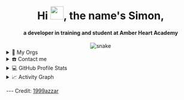 <div align="center">
    <h1 align="center">
        Hi
        <img
            width="35"
            src="https://github.com/SimonDMaxwell/SimonDMaxwell/blob/main/Resources/waving.gif"
        />, the name's Simon,
    </h1>
    <h4 align="center">
        a developer in training and student at Amber Heart Academy
    </h4>
</div>

<div align="center">
    <img
        src="https://github.com/SimonDMaxwell/SimonDMaxwell/blob/main/Resources/grid-snake.svg"
        alt="snake"
    />
</div>

<details>
    <summary>🏢 My Orgs</summary>
    <div>
        <samp>
            <h2 align="center">👔 Organizations I Belong To:</h2>
            <br />
            <p align="center" style="font-size: 32px;">
                <a
                    href="https://github.com/NeptuneDevelopmentServices"
                    target="blank"
                    >
                    NeptuneDevelopmentServices
                </a>
            </p>
            <p align="center" style="font-size: 32px;">
                <a
                    href="https://github.com/SimonD-Training"
                    target="blank"
                    >
                    SimonDTraining
                </a>
            </p>
        </samp>
    </div>
</details>

<details>
    <summary>☎️ Contact me</summary>
    <div>
        <samp>
            <h2 align="center">😎 You can reach me by:</h2>
            <p align="center">
                <br />
                <a
                    href="https://mailto:simon.dominic.maxwell@gmail.com"
                    target="blank"
                    ><img
                        align="center"
                        src="https://img.shields.io/badge/gmail-EA4335.svg?style=for-the-badge&logo=gmail&logoColor=white"
                        alt="azzar"
                        height="30"
                /></a>
            </p>
            <p align="center">
                <a href="https://instagram.com/PrxDev876" target="blank"
                    ><img
                        align="center"
                        src="https://img.shields.io/badge/instagram-%23E4405F.svg?style=for-the-badge&logo=Instagram&logoColor=white"
                        alt="azzar"
                        height="30"
                /></a>
                <a href="https://wa.me/+18763449178" target="blank"
                    ><img
                        align="center"
                        src="https://img.shields.io/badge/whatsapp-4B7F1.svg?style=for-the-badge&logo=whatsapp&logoColor=white"
                        alt="azzar"
                        height="30"
                /></a>
                <a href="https://twitter.com/PrxDev876" target="blank"
                    ><img
                        align="center"
                        src="https://img.shields.io/badge/twitter-1DA1F2.svg?style=for-the-badge&logo=twitter&logoColor=white"
                        alt="azzar"
                        height="30"
                /></a>
                <br />
            </p>
        </samp>
    </div>
</details>

<details>
    <summary>💻 GitHub Profile Stats</summary>
    <div>
        <h2 align="center">📊 Github stats</h2>
        <br />
        <p align="center">
            <a href="https://github.com/SDevM/">
                <img
                    src="https://github-readme-stats.vercel.app/api/top-langs/?username=SDevM&langs_count=6&theme=gruvbox&layout=compact&hide_border=true"
                    alt="SDevM :: Top Langs"
            /></a>
        </p>
        <p align="center">
            <a href="https://github.com/SDevM/">
                <img
                    width="49.5%"
                    src="https://github-readme-stats.vercel.app/api?username=SDevM&show_icons=true&theme=gruvbox&hide_border=true"
                />
                <img
                    width="49.5%"
                    src="https://github-readme-streak-stats.herokuapp.com/?user=SDevM&theme=gruvbox&hide_border=true"
                />
            </a>
        </p>
        <br />
    </div>
</details>

<details>
    <summary>📈 Activity Graph</summary>
    <br />
    <h2 align="center">My current activity</h2>
    <a href="https://github.com/SDevM/github-readme-activity-graph"
        ><img
            alt="azzar's Activity Graph"
            src="https://activity-graph.herokuapp.com/graph/?username=sdevm&bg_color=000&color=fff&line=00E676&point=fff&hide_border=true"
    /></a>
</details>

--- Credit: [1999azzar](https://github.com/1999azzar)
